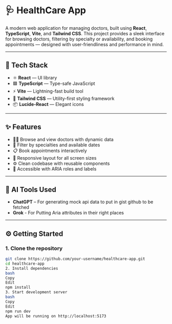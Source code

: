 # 🩺 HealthCare App

A modern web application for managing doctors, built using **React**, **TypeScript**, **Vite**, and **Tailwind CSS**. This project provides a sleek interface for browsing doctors, filtering by specialty or availability, and booking appointments — designed with user-friendliness and performance in mind.

---

## 🚀 Tech Stack

- ⚛️ **React** — UI library
- 🟦 **TypeScript** — Type-safe JavaScript
- ⚡ **Vite** — Lightning-fast build tool
- 🎨 **Tailwind CSS** — Utility-first styling framework
- 📦 **Lucide-React** — Elegant icons

---

## ✨ Features

- 👨‍⚕️ Browse and view doctors with dynamic data
- 📅 Filter by specialties and available dates
- 📋 Book appointments interactively
- 📱 Responsive layout for all screen sizes
- ⚙️ Clean codebase with reusable components
- 🧠 Accessible with ARIA roles and labels

---

## 🧠 AI Tools Used

- **ChatGPT** – For generating mock api data to put in gist github to be fetched
- **Grok** - For Putting Aria attributes in their right places

---


## ⚙️ Getting Started

### 1. Clone the repository

```bash
git clone https://github.com/your-username/healthcare-app.git
cd healthcare-app
2. Install dependencies
bash
Copy
Edit
npm install
3. Start development server
bash
Copy
Edit
npm run dev
App will be running on http://localhost:5173



